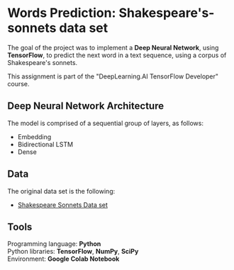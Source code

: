 # Words Prediction: Shakespeare's-sonnets data set
The goal of the project was to implement a **Deep Neural Network**, using **TensorFlow**, to predict the next word in a text sequence, using a corpus of Shakespeare's sonnets.

This assignment is part of the "DeepLearning.AI TensorFlow Developer" course.

## Deep Neural Network Architecture
The model is comprised of a sequential group of layers, as follows:
- Embedding
- Bidirectional LSTM
- Dense

## Data
The original data set is the following:  
-	[Shakespeare Sonnets Data set](https://www.opensourceshakespeare.org/views/sonnets/sonnet_view.php?range=viewrange&sonnetrange1=1&sonnetrange2=154)

## Tools
Programming language: **Python**  
Python libraries: **TensorFlow**, **NumPy**, **SciPy**  
Environment: **Google Colab Notebook**  
